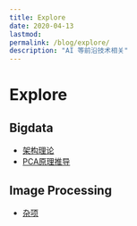 ```yaml
---
title: Explore
date: 2020-04-13
lastmod: 
permalink: /blog/explore/
description: "AI 等前沿技术相关"
---
```


# Explore

## Bigdata
* [架构理论](../explore/bigdata/theory.md)
* [PCA原理推导](../explore/bigdata/derivation_of_PCA.md)

## Image Processing
* [杂项](../explore/imgproc/utils.md)